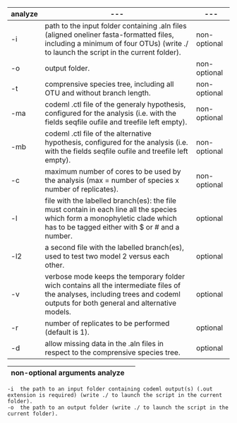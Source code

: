 |analyze|---|---|
|---|---|---|
|-i|path to the input folder containing .aln files (aligned oneliner fasta-formatted files, including a minimum of four OTUs) (write ./ to launch the script in the current folder).	| non-optional |
|-o|output folder.																					| non-optional |
|-t|comprensive species tree, including all OTU and without branch length.														| non-optional |
|-ma|codeml .ctl file of the generaly hypothesis, configured for the analysis (i.e. with the fields seqfile oufile and treefile left empty).					 	| non-optional |
|-mb|codeml .ctl file of the alternative hypothesis, configured for the analysis (i.e. with the fields seqfile oufile and treefile left empty).					 	| non-optional |
|-c|maximum number of cores to be used by the analysis (max = number of species x number of replicates).										| non-optional |
|-l|file with the labelled branch(es): the file must contain in each line all the species which form a monophyletic clade which has to be tagged either with $ or # and a number.	| optional |
|-l2|a second file with the labelled branch(es), used to test two model 2 versus each other.												| optional |
|-v|verbose mode keeps the temporary folder wich contains all the intermediate files of the analyses, including trees and codeml outputs for both general and alternative models.	| optional |
|-r|number of replicates to be performed (default is 1).																| optional |
|-d|allow missing data in the .aln files in respect to the comprensive species tree.													| optional |

|non-optional arguments analyze|                                                                                                                                                              	 |
|---|---|
	-i	the path to an input folder containing codeml output(s) (.out extension is required) (write ./ to launch the script in the current folder). 
	-o	the path to an output folder (write ./ to launch the script in the current folder).
